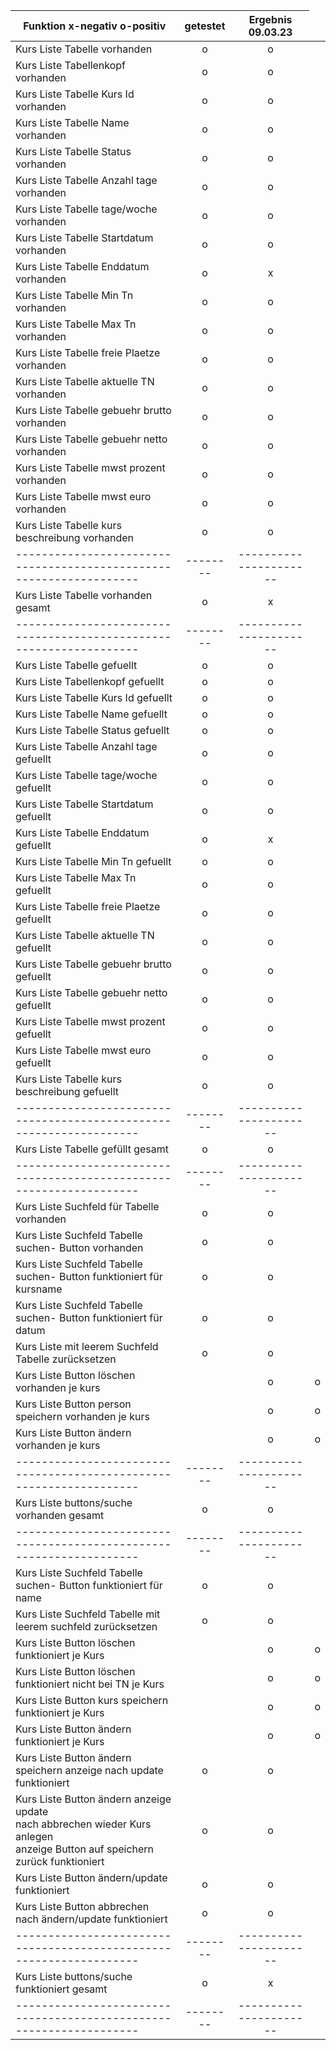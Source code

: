| Funktion                         x-negativ o-positiv                                                                                  | getestet | Ergebnis <br/>09.03.23 |
|---------------------------------------------------------------------------------------------------------------------------------------|:--------:|:----------------------:|
| Kurs Liste Tabelle vorhanden                                                                                                          |    o     |           o            |
| Kurs Liste Tabellenkopf vorhanden                                                                                                     |    o     |           o            |
| Kurs Liste Tabelle Kurs Id vorhanden                                                                                                  |    o     |           o            |
| Kurs Liste Tabelle Name vorhanden                                                                                                     |    o     |           o            |
| Kurs Liste Tabelle Status vorhanden                                                                                                   |    o     |           o            |
| Kurs Liste Tabelle Anzahl tage vorhanden                                                                                              |    o     |           o            |
| Kurs Liste Tabelle tage/woche vorhanden                                                                                               |    o     |           o            |
| Kurs Liste Tabelle Startdatum vorhanden                                                                                               |    o     |           o            |
| Kurs Liste Tabelle Enddatum vorhanden                                                                                                 |    o     |           x            |
| Kurs Liste Tabelle Min Tn vorhanden                                                                                                   |    o     |           o            |
| Kurs Liste Tabelle Max Tn vorhanden                                                                                                   |    o     |           o            |
| Kurs Liste Tabelle freie Plaetze vorhanden                                                                                            |    o     |           o            |
| Kurs Liste Tabelle aktuelle TN vorhanden                                                                                              |    o     |           o            |
| Kurs Liste Tabelle gebuehr brutto vorhanden                                                                                           |    o     |           o            |
| Kurs Liste Tabelle gebuehr netto vorhanden                                                                                            |    o     |           o            |
| Kurs Liste Tabelle mwst prozent vorhanden                                                                                             |    o     |           o            |
| Kurs Liste Tabelle mwst euro vorhanden                                                                                                |    o     |           o            |
| Kurs Liste Tabelle kurs beschreibung vorhanden                                                                                        |    o     |           o            |
| -------------------------------------------------------------------                                                                   | -------- | ---------------------- |
| Kurs Liste Tabelle vorhanden gesamt                                                                                                   |    o     |           x            |
| -------------------------------------------------------------------                                                                   | -------- | ---------------------- |
| Kurs Liste Tabelle gefuellt                                                                                                           |    o     |           o            |
| Kurs Liste Tabellenkopf gefuellt                                                                                                      |    o     |           o            |
| Kurs Liste Tabelle Kurs Id gefuellt                                                                                                   |    o     |           o            |
| Kurs Liste Tabelle Name gefuellt                                                                                                      |    o     |           o            |
| Kurs Liste Tabelle Status gefuellt                                                                                                    |    o     |           o            |
| Kurs Liste Tabelle Anzahl tage gefuellt                                                                                               |    o     |           o            |
| Kurs Liste Tabelle tage/woche gefuellt                                                                                                |    o     |           o            |
| Kurs Liste Tabelle Startdatum gefuellt                                                                                                |    o     |           o            |
| Kurs Liste Tabelle Enddatum gefuellt                                                                                                  |    o     |           x            |
| Kurs Liste Tabelle Min Tn gefuellt                                                                                                    |    o     |           o            |
| Kurs Liste Tabelle Max Tn gefuellt                                                                                                    |    o     |           o            |
| Kurs Liste Tabelle freie Plaetze gefuellt                                                                                             |    o     |           o            |
| Kurs Liste Tabelle aktuelle TN gefuellt                                                                                               |    o     |           o            |
| Kurs Liste Tabelle gebuehr brutto gefuellt                                                                                            |    o     |           o            |
| Kurs Liste Tabelle gebuehr netto gefuellt                                                                                             |    o     |           o            |
| Kurs Liste Tabelle mwst prozent gefuellt                                                                                              |    o     |           o            |
| Kurs Liste Tabelle mwst euro gefuellt                                                                                                 |    o     |           o            |
| Kurs Liste Tabelle kurs beschreibung gefuellt                                                                                         |    o     |           o            |
| -------------------------------------------------------------------                                                                   | -------- | ---------------------- |
| Kurs Liste Tabelle gefüllt gesamt                                                                                                     |    o     |           o            |
| -------------------------------------------------------------------                                                                   | -------- | ---------------------- |
| Kurs Liste Suchfeld für Tabelle vorhanden                                                                                             |    o     |           o            |
| Kurs Liste Suchfeld Tabelle suchen- Button vorhanden                                                                                  |    o     |           o            |
| Kurs Liste Suchfeld Tabelle suchen- Button funktioniert für kursname                                                                  |    o     |           o            |
| Kurs Liste Suchfeld Tabelle suchen- Button funktioniert für datum                                                                     |    o     |           o            |
| Kurs Liste mit leerem Suchfeld Tabelle zurücksetzen                                                                                   |    o     |           o            |
| Kurs Liste Button löschen vorhanden   je kurs  <td>                                                                                   |    o     |           o            |
| Kurs Liste Button person speichern vorhanden    je kurs  <td>                                                                         |    o     |           o            |
| Kurs Liste Button ändern vorhanden    je kurs     <td>                                                                                |    o     |           o            |
| -------------------------------------------------------------------                                                                   | -------- | ---------------------- |
| Kurs Liste buttons/suche vorhanden gesamt                                                                                             |    o     |           o            |
| -------------------------------------------------------------------                                                                   | -------- | ---------------------- |
| Kurs Liste Suchfeld Tabelle suchen- Button funktioniert  für name                                                                     |    o     |           o            |
| Kurs Liste Suchfeld Tabelle mit leerem suchfeld zurücksetzen                                                                          |    o     |           o            |
| Kurs Liste Button löschen funktioniert  je Kurs <td>                                                                                  |    o     |           o            |
| Kurs Liste Button löschen funktioniert nicht bei TN je Kurs <td>                                                                      |    o     |           o            |
| Kurs Liste Button kurs speichern funktioniert je Kurs <td>                                                                            |    o     |           o            |
| Kurs Liste Button ändern funktioniert je Kurs <td>                                                                                    |    o     |           o            |
| Kurs Liste Button ändern speichern anzeige nach update funktioniert                                                                   |    o     |           o            |
| Kurs Liste Button ändern anzeige update <br/>nach abbrechen wieder Kurs anlegen<br/>anzeige Button auf  speichern zurück funktioniert |    o     |           o            |                                                                              |    o     |           o            |
| Kurs Liste Button ändern/update funktioniert                                                                                          |    o     |           o            |
| Kurs Liste Button abbrechen nach ändern/update funktioniert                                                                           |    o     |           o            |
| -------------------------------------------------------------------                                                                   | -------- | ---------------------- |
| Kurs Liste buttons/suche funktioniert gesamt                                                                                          |    o     |           x            |
| -------------------------------------------------------------------                                                                   | -------- | ---------------------- |

